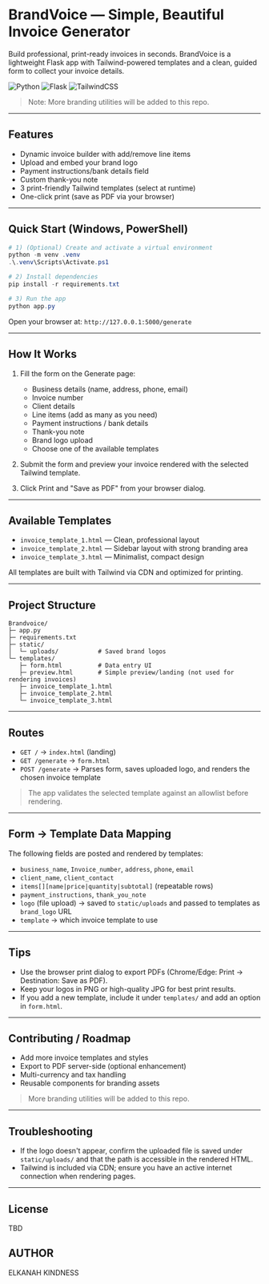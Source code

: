 # BrandVoice — Simple, Beautiful Invoice Generator

Build professional, print-ready invoices in seconds. BrandVoice is a lightweight Flask app with Tailwind-powered templates and a clean, guided form to collect your invoice details.

![Python](https://img.shields.io/badge/Python-3.10%2B-3776AB?logo=python&logoColor=white)
![Flask](https://img.shields.io/badge/Flask-3.x-000000?logo=flask&logoColor=white)
![TailwindCSS](https://img.shields.io/badge/TailwindCSS-CDN-38B2AC?logo=tailwindcss&logoColor=white)

> Note: More branding utilities will be added to this repo.

---

## Features

- Dynamic invoice builder with add/remove line items
- Upload and embed your brand logo
- Payment instructions/bank details field
- Custom thank-you note
- 3 print-friendly Tailwind templates (select at runtime)
- One-click print (save as PDF via your browser)

---

## Quick Start (Windows, PowerShell)

```powershell
# 1) (Optional) Create and activate a virtual environment
python -m venv .venv
.\.venv\Scripts\Activate.ps1

# 2) Install dependencies
pip install -r requirements.txt

# 3) Run the app
python app.py
```

Open your browser at: `http://127.0.0.1:5000/generate`

---

## How It Works

1) Fill the form on the Generate page:
   - Business details (name, address, phone, email)
   - Invoice number
   - Client details
   - Line items (add as many as you need)
   - Payment instructions / bank details
   - Thank-you note
   - Brand logo upload
   - Choose one of the available templates

2) Submit the form and preview your invoice rendered with the selected Tailwind template.

3) Click Print and "Save as PDF" from your browser dialog.

---

## Available Templates

- `invoice_template_1.html` — Clean, professional layout
- `invoice_template_2.html` — Sidebar layout with strong branding area
- `invoice_template_3.html` — Minimalist, compact design

All templates are built with Tailwind via CDN and optimized for printing.

---

## Project Structure

```
Brandvoice/
├─ app.py
├─ requirements.txt
├─ static/
│  └─ uploads/           # Saved brand logos
└─ templates/
   ├─ form.html          # Data entry UI
   ├─ preview.html       # Simple preview/landing (not used for rendering invoices)
   ├─ invoice_template_1.html
   ├─ invoice_template_2.html
   └─ invoice_template_3.html
```

---

## Routes

- `GET /` → `index.html` (landing)
- `GET /generate` → `form.html`
- `POST /generate` → Parses form, saves uploaded logo, and renders the chosen invoice template

> The app validates the selected template against an allowlist before rendering.

---

## Form → Template Data Mapping

The following fields are posted and rendered by templates:

- `business_name`, `Invoice_number`, `address`, `phone`, `email`
- `client_name`, `client_contact`
- `items[][name|price|quantity|subtotal]` (repeatable rows)
- `payment_instructions`, `thank_you_note`
- `logo` (file upload) → saved to `static/uploads` and passed to templates as `brand_logo` URL
- `template` → which invoice template to use

---

## Tips

- Use the browser print dialog to export PDFs (Chrome/Edge: Print → Destination: Save as PDF).
- Keep your logos in PNG or high-quality JPG for best print results.
- If you add a new template, include it under `templates/` and add an option in `form.html`.

---

## Contributing / Roadmap

- Add more invoice templates and styles
- Export to PDF server-side (optional enhancement)
- Multi-currency and tax handling
- Reusable components for branding assets

> More branding utilities will be added to this repo.

---

## Troubleshooting

- If the logo doesn't appear, confirm the uploaded file is saved under `static/uploads/` and that the path is accessible in the rendered HTML.
- Tailwind is included via CDN; ensure you have an active internet connection when rendering pages.

---

## License

TBD
## AUTHOR

ELKANAH KINDNESS
